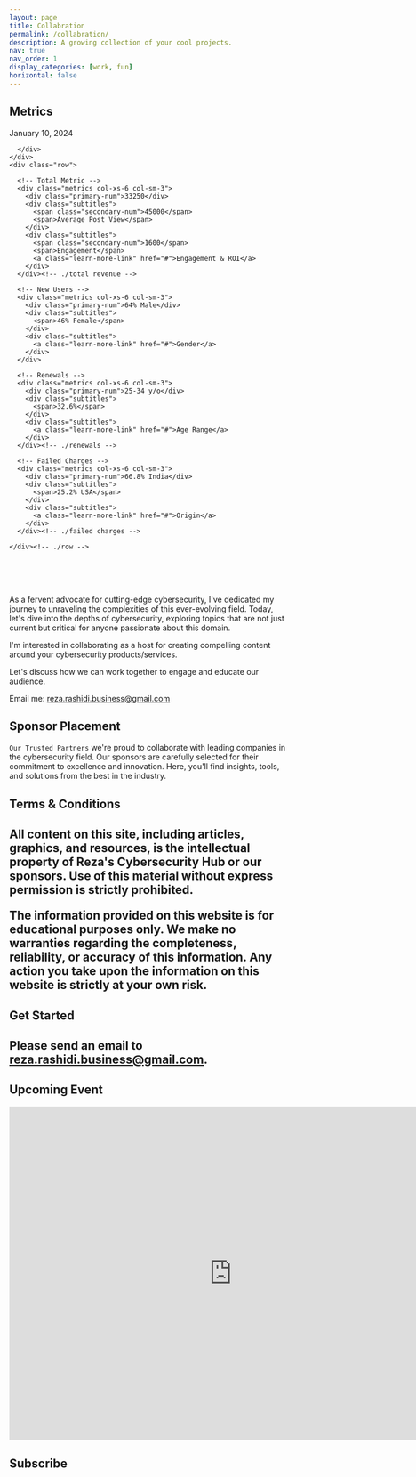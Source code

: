 ```yaml
---
layout: page
title: Collabration
permalink: /collabration/
description: A growing collection of your cool projects.
nav: true
nav_order: 1
display_categories: [work, fun]
horizontal: false
---
```




<h2> Metrics  </h2>


<section class="page-name">
  <div class="container">
    <div class="row">
      <div class="col-sm-12">
        <time>January 10, 2024</time>
      </div>
    </div>
  </div>
</section>

<section class="metrics-today">
  <div class="container">
    <div class="row">
      <div class="metrics col-xs-12">
        
      </div>
    </div>  
    <div class="row">  

      <!-- Total Metric -->
      <div class="metrics col-xs-6 col-sm-3">
        <div class="primary-num">33250</div>
        <div class="subtitles">
          <span class="secondary-num">45000</span>
          <span>Average Post View</span>
        </div>
        <div class="subtitles">
          <span class="secondary-num">1600</span>
          <span>Engagement</span>
          <a class="learn-more-link" href="#">Engagement & ROI</a>
        </div>        
      </div><!-- ./total revenue -->

      <!-- New Users -->
      <div class="metrics col-xs-6 col-sm-3">
        <div class="primary-num">64% Male</div>
        <div class="subtitles">
          <span>46% Female</span>
        </div>
        <div class="subtitles">
          <a class="learn-more-link" href="#">Gender</a>
        </div>        
      </div>

      <!-- Renewals -->
      <div class="metrics col-xs-6 col-sm-3">
        <div class="primary-num">25-34 y/o</div>
        <div class="subtitles">
          <span>32.6%</span>
        </div>
        <div class="subtitles">
          <a class="learn-more-link" href="#">Age Range</a>
        </div>        
      </div><!-- ./renewals -->

      <!-- Failed Charges -->
      <div class="metrics col-xs-6 col-sm-3">
        <div class="primary-num">66.8% India</div>
        <div class="subtitles">
          <span>25.2% USA</span>
        </div>
        <div class="subtitles">
          <a class="learn-more-link" href="#">Origin</a>
        </div>        
      </div><!-- ./failed charges -->   
      
    </div><!-- ./row -->
  </div><!-- ./container -->
</section>

<br><br><br>



<p>As a fervent advocate for cutting-edge cybersecurity, I've dedicated my journey to unraveling the complexities of this ever-evolving field. Today, let's dive into the depths of cybersecurity, exploring topics that are not just current but critical for anyone passionate about this domain.

</p>

<p>
I'm interested in collaborating as a host for creating compelling content around your cybersecurity products/services. 
</p>

<p>Let's discuss how we can work together to engage and educate our audience.

Email me: <a href="mailto:reza.rashidi.business@gmail.com">reza.rashidi.business@gmail.com</a></p>
     


<h2>Sponsor Placement</h2>

`Our Trusted Partners`
we're proud to collaborate with leading companies in the cybersecurity field. Our sponsors are carefully selected for their commitment to excellence and innovation. Here, you'll find insights, tools, and solutions from the best in the industry.


<h2>Terms & Conditions<h2>


All content on this site, including articles, graphics, and resources, is the intellectual property of Reza's Cybersecurity Hub or our sponsors. Use of this material without express permission is strictly prohibited.

The information provided on this website is for educational purposes only. We make no warranties regarding the completeness, reliability, or accuracy of this information. Any action you take upon the information on this website is strictly at your own risk.

<h2>Get Started<h2>

Please send an email to reza.rashidi.business@gmail.com.

<h2>Upcoming Event</h2>

<iframe src="https://calendar.google.com/calendar/embed?src=248decad0397fb00351dbd7e3c6819d755f9d59add918d6c875668e257d57169%40group.calendar.google.com&ctz=Asia%2FTehran" style="border: 0" width="800" height="600" frameborder="0" scrolling="no"></iframe>


<h2>Subscribe</h2>

<script charset="utf-8" type="text/javascript" src="//js-eu1.hsforms.net/forms/embed/v2.js"></script>
<script>
  hbspt.forms.create({
    region: "eu1",
    portalId: "143927157",
    formId: "2c29740b-0153-4242-ba45-55f33998d2bd"
  });
</script>
